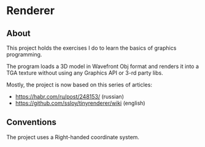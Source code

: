 # Renderer

## About
This project holds the exercises I do to learn the basics of graphics programming.

The program loads a 3D model in Wavefront Obj format and renders it into a TGA
texture without using any Graphics API or 3-rd party libs.

Mostly, the project is now based on this series of articles:
* https://habr.com/ru/post/248153/ (russian)
* https://github.com/ssloy/tinyrenderer/wiki (english)

## Conventions

The project uses a Right-handed coordinate system.
